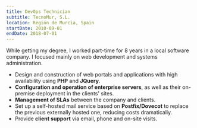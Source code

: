 ```yaml
---
title: DevOps Technician
subtitle: TecnoMur, S.L.
location: Región de Murcia, Spain
startDate: 2010-09-01
endDate: 2018-07-01
---
```


While getting my degree, I worked part-time for 8 years in a local software
company. I focused mainly on web development and systems administration.

* Design and construction of web portals and applications with high
  availability using **PHP** and **JQuery**.
* **Configuration and operation of enterprise servers**, as well
  as their on-premise deployment in the clients' sites.
* **Management of SLAs** between the company and clients.
* Set up a self-hosted mail service based on **Postfix/Dovecot** to replace the
  previous externally hosted one, reducing costs dramatically.
* Provide **client support** via email, phone and on-site visits.
